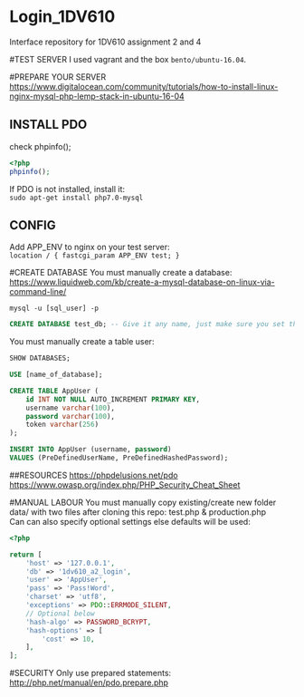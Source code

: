 # Login_1DV610
Interface repository for 1DV610 assignment 2 and 4

#TEST SERVER
I used vagrant and the box `bento/ubuntu-16.04`.

#PREPARE YOUR SERVER
https://www.digitalocean.com/community/tutorials/how-to-install-linux-nginx-mysql-php-lemp-stack-in-ubuntu-16-04

## INSTALL PDO
check phpinfo();
```php
<?php
phpinfo();
```

If PDO is not installed, install it:  
`sudo apt-get install php7.0-mysql`

## CONFIG
Add APP_ENV to nginx on your test server:  
`location / {
    fastcgi_param APP_ENV test;
}`

#CREATE DATABASE
You must manually create a database:  
https://www.liquidweb.com/kb/create-a-mysql-database-on-linux-via-command-line/

`mysql -u [sql_user] -p`

```sql
CREATE DATABASE test_db; -- Give it any name, just make sure you set the name in config.
```

You must manually create a table user:

```sql
SHOW DATABASES;
```

```sql
USE [name_of_database];
```

```sql
CREATE TABLE AppUser (
    id INT NOT NULL AUTO_INCREMENT PRIMARY KEY,
    username varchar(100),
    password varchar(100),
    token varchar(256)
);
```

```sql
INSERT INTO AppUser (username, password)
VALUES (PreDefinedUserName, PreDefinedHashedPassword);
```

##RESOURCES
https://phpdelusions.net/pdo
https://www.owasp.org/index.php/PHP_Security_Cheat_Sheet

#MANUAL LABOUR
You must manually copy existing/create new folder data/ with two files after cloning this repo: test.php & production.php  
Can can also specify optional settings else defaults will be used:

```php
<?php

return [
    'host' => '127.0.0.1',
    'db' => '1dv610_a2_login',
    'user' => 'AppUser',
    'pass' => 'Pass!Word',
    'charset' => 'utf8',
    'exceptions' => PDO::ERRMODE_SILENT,
    // Optional below
    'hash-algo' => PASSWORD_BCRYPT,
    'hash-options' => [
        'cost' => 10,
    ],
];
```

#SECURITY
Only use prepared statements: http://php.net/manual/en/pdo.prepare.php



